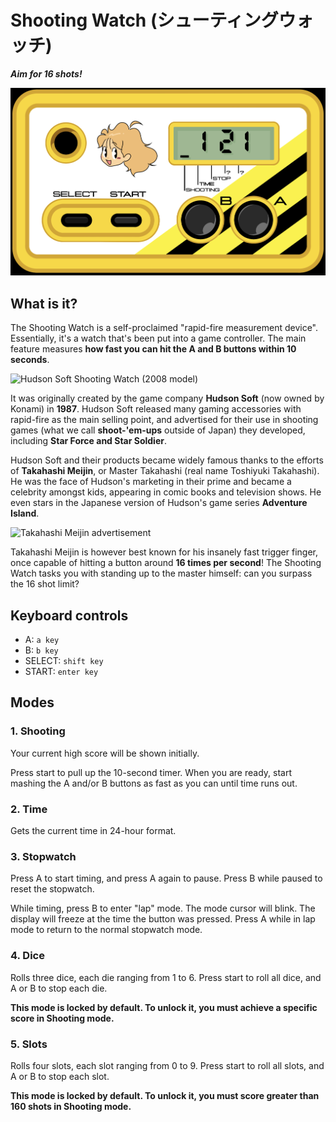 # Shooting Watch (シューティングウォッチ)
**_Aim for 16 shots!_**

![Shooting Watch example image](img/example.png)

## What is it?
The Shooting Watch is a self-proclaimed "rapid-fire measurement device".
Essentially, it's a watch that's been put into a game controller. The main feature
measures **how fast you can hit the A and B buttons within 10 seconds**.

![Hudson Soft Shooting Watch (2008 model)](https://upload.wikimedia.org/wikipedia/commons/6/67/SHOOTING_WATCH_%282008%29.jpg)

It was originally created by the game company **Hudson Soft** (now owned by Konami) in **1987**.
Hudson Soft released many gaming accessories with rapid-fire as the main selling point, and 
advertised for their use in shooting games (what we call **shoot-'em-ups** outside of Japan) they developed,
including **Star Force and Star Soldier**.

Hudson Soft and their products became widely famous thanks to the efforts of **Takahashi Meijin**, or Master Takahashi (real name Toshiyuki Takahashi).
He was the face of Hudson's marketing in their prime and became a celebrity amongst kids, appearing in comic books and television shows.
He even stars in the Japanese version of Hudson's game series **Adventure Island**.

![Takahashi Meijin advertisement](https://preview.redd.it/5nrmd5jod5bz.jpg?width=640&crop=smart&auto=webp&s=79be799e1bf52d057c52e702d0d804f71408334f)

Takahashi Meijin is however best known for his insanely fast trigger finger, once capable of hitting a button around **16 times per second**!
The Shooting Watch tasks you with standing up to the master himself: can you surpass the 16 shot limit?

## Keyboard controls
* A: `a key`
* B: `b key`
* SELECT: `shift key`
* START: `enter key`

## Modes

### 1. Shooting
Your current high score will be shown initially. 

Press start to pull up the 10-second timer.
When you are ready, start mashing the A and/or B buttons as fast as you can until time runs out.

### 2. Time
Gets the current time in 24-hour format.

### 3. Stopwatch
Press A to start timing, and press A again to pause. Press B while paused to reset the stopwatch.

While timing, press B to enter "lap" mode. The mode cursor will blink. The display will freeze at the time the button was pressed. 
Press A while in lap mode to return to the normal stopwatch mode.

### 4. Dice
Rolls three dice, each die ranging from 1 to 6. Press start to roll all dice, and A or B to stop each die.

**This mode is locked by default. To unlock it, you must achieve a specific score in Shooting mode.**

### 5. Slots
Rolls four slots, each slot ranging from 0 to 9. Press start to roll all slots, and A or B to stop each slot.

**This mode is locked by default. To unlock it, you must score greater than 160 shots in Shooting mode.**
